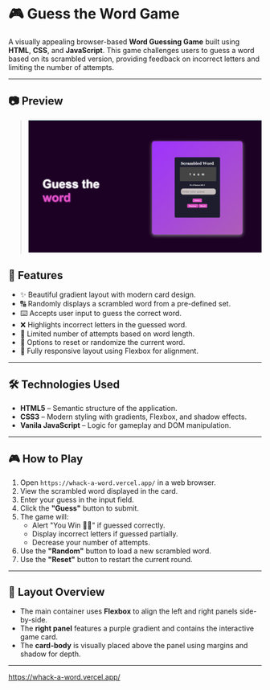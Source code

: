# 🎮 Guess the Word Game

A visually appealing browser-based **Word Guessing Game** built using **HTML**, **CSS**, and **JavaScript**. This game challenges users to guess a word based on its scrambled version, providing feedback on incorrect letters and limiting the number of attempts.

---

## 📷 Preview 
> ![Preview](screenshot.png)

## 🚀 Features

- ✨ Beautiful gradient layout with modern card design.
- 🔠 Randomly displays a scrambled word from a pre-defined set.
- ⌨️ Accepts user input to guess the correct word.
- ❌ Highlights incorrect letters in the guessed word.
- 🧠 Limited number of attempts based on word length.
- 🔁 Options to reset or randomize the current word.
- 📱 Fully responsive layout using Flexbox for alignment.

---

## 🛠️ Technologies Used

- **HTML5** – Semantic structure of the application.
- **CSS3** – Modern styling with gradients, Flexbox, and shadow effects.
- **Vanila JavaScript** – Logic for gameplay and DOM manipulation.

---

## 🎮 How to Play

1. Open `https://whack-a-word.vercel.app/` in a web browser.
2. View the scrambled word displayed in the card.
3. Enter your guess in the input field.
4. Click the **"Guess"** button to submit.
5. The game will:
   - Alert "You Win 🎉🎉" if guessed correctly.
   - Display incorrect letters if guessed partially.
   - Decrease your number of attempts.
6. Use the **"Random"** button to load a new scrambled word.
7. Use the **"Reset"** button to restart the current round.

---

## 📌 Layout Overview

- The main container uses **Flexbox** to align the left and right panels side-by-side.
- The **right panel** features a purple gradient and contains the interactive game card.
- The **card-body** is visually placed above the panel using margins and shadow for depth.

---
https://whack-a-word.vercel.app/
